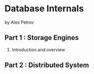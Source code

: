 # Database Internals
by Alex Petrov

## Part 1 : Storage Engines
1. Introduction and overview
## Part 2 : Distributed System